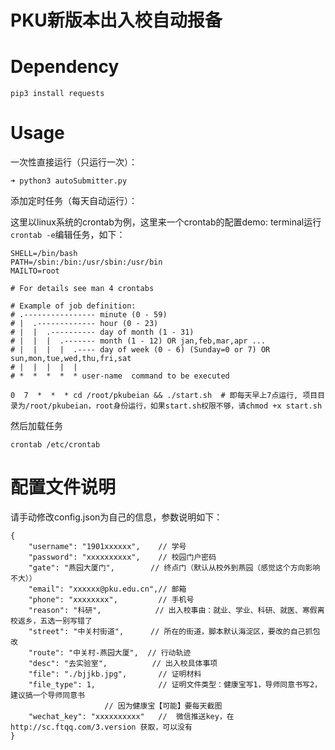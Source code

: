 # PKU新版本出入校自动报备

# Dependency

```
pip3 install requests
```

# Usage
一次性直接运行（只运行一次）：

```
➜ python3 autoSubmitter.py

```

添加定时任务（每天自动运行）：

这里以linux系统的crontab为例，这里来一个crontab的配置demo:
terminal运行 `crontab -e`编辑任务，如下：
```
SHELL=/bin/bash
PATH=/sbin:/bin:/usr/sbin:/usr/bin
MAILTO=root

# For details see man 4 crontabs

# Example of job definition:
# .---------------- minute (0 - 59)
# |  .------------- hour (0 - 23)
# |  |  .---------- day of month (1 - 31)
# |  |  |  .------- month (1 - 12) OR jan,feb,mar,apr ...
# |  |  |  |  .---- day of week (0 - 6) (Sunday=0 or 7) OR sun,mon,tue,wed,thu,fri,sat
# |  |  |  |  |
# *  *  *  *  * user-name  command to be executed

0  7  *  *  * cd /root/pkubeian && ./start.sh  # 即每天早上7点运行, 项目目录为/root/pkubeian，root身份运行，如果start.sh权限不够，请chmod +x start.sh
```

然后加载任务
```
crontab /etc/crontab
```

# 配置文件说明
请手动修改config.json为自己的信息，参数说明如下：

```
{
	"username": "1901xxxxxx",    // 学号
	"password": "xxxxxxxxxx",    // 校园门户密码
	"gate": "燕园大厦门",        // 终点门（默认从校外到燕园（感觉这个方向影响不大））
	"email": "xxxxxx@pku.edu.cn",// 邮箱
	"phone": "xxxxxxxx",         // 手机号
	"reason": "科研",            // 出入校事由：就业、学业、科研、就医、寒假离校返乡，五选一别写错了
	"street": "中关村街道",      // 所在的街道，脚本默认海淀区，要改的自己抓包改
	"route": "中关村-燕园大厦",  // 行动轨迹
	"desc": "去实验室",          // 出入校具体事项
	"file": "./bjjkb.jpg",       // 证明材料
	"file_type": 1,              // 证明文件类型：健康宝写1，导师同意书写2，建议搞一个导师同意书
				     //	因为健康宝【可能】要每天截图
	"wechat_key": "xxxxxxxxxx"   //  微信推送key，在 http://sc.ftqq.com/3.version 获取，可以没有
}
```
